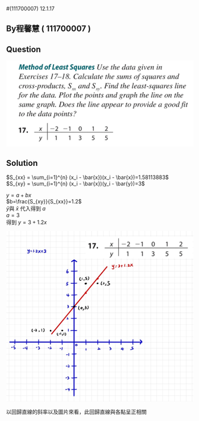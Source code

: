 #(111700007) 12.1.17

## By程馨慧 ( 111700007 )

## Question
 
 ![image](https://github.com/HWTeng-Course/202402-Statistics/blob/main/Images/S__27295749.jpg)

## Solution


$S_{xx} = \sum_{i=1}^{n} (x_i - \bar{x})(x_i - \bar{x})=1.58113883$\
$S_{xy} = \sum_{i=1}^{n} (x_i - \bar{x})(y_i - \bar{y})=3$

$y=a+bx$\
$b=\frac{S_{xy}}{S_{xx}}=1.2$\
$\bar{y}$與 $\bar{x}$ 代入得到 $a$\
$a=3$\
得到 $y=3+1.2x$

 ![image](https://github.com/HWTeng-Course/202402-Statistics/blob/main/Images/11.jpg)



以回歸直線的斜率以及圖片來看，此回歸直線與各點呈正相關
